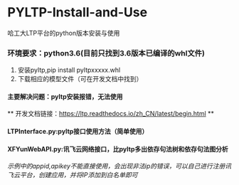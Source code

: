 # PYLTP-Install-and-Use
哈工大LTP平台的python版本安装与使用

### 环境要求：python3.6(目前只找到3.6版本已编译的whl文件)
1. 安装pyltp,pip install pyltpxxxxx.whl
2. 下载相应的模型文件（可在开发文档中找到）

#### 主要解决问题：pyltp安装报错，无法使用
** 开发文档链接：https://ltp.readthedocs.io/zh_CN/latest/begin.html **


#### LTPInterface.py:pyltp接口使用方法（简单使用）
#### XFYunWebAPI.py:讯飞云网络接口，比pyltp多出依存句法树和依存句法图分析
*示例中的appid,apikey不能直接使用，会出现非法ip的错误，可以自己进行注册讯飞云平台，创建应用，并将IP添加到白名单即可*